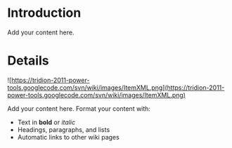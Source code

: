 # Introduction #

Add your content here.


# Details #

![https://tridion-2011-power-tools.googlecode.com/svn/wiki/images/ItemXML.png](https://tridion-2011-power-tools.googlecode.com/svn/wiki/images/ItemXML.png)

Add your content here.  Format your content with:
  * Text in **bold** or _italic_
  * Headings, paragraphs, and lists
  * Automatic links to other wiki pages
